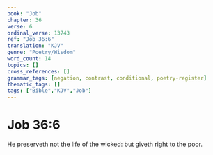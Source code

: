 ```yaml
---
book: "Job"
chapter: 36
verse: 6
ordinal_verse: 13743
ref: "Job 36:6"
translation: "KJV"
genre: "Poetry/Wisdom"
word_count: 14
topics: []
cross_references: []
grammar_tags: [negation, contrast, conditional, poetry-register]
thematic_tags: []
tags: ["Bible","KJV","Job"]
---
```


# Job 36:6

He preserveth not the life of the wicked: but giveth right to the poor.
